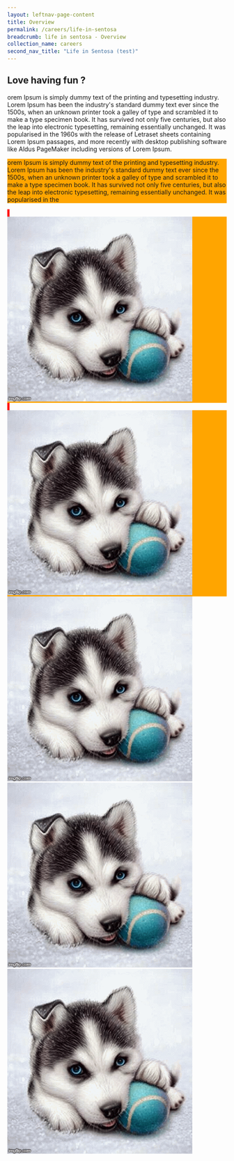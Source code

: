 ```yaml
---
layout: leftnav-page-content
title: Overview
permalink: /careers/life-in-sentosa
breadcrumb: life in sentosa - Overview
collection_name: careers
second_nav_title: "Life in Sentosa (test)"
---
```

## Love having fun ?
orem Ipsum is simply dummy text of the printing and typesetting industry. Lorem Ipsum has been the industry's standard dummy text ever since the 1500s, when an unknown printer took a galley of type and scrambled it to make a type specimen book. It has survived not only five centuries, but also the leap into electronic typesetting, remaining essentially unchanged. It was popularised in the 1960s with the release of Letraset sheets containing Lorem Ipsum passages, and more recently with desktop publishing software like Aldus PageMaker including versions of Lorem Ipsum.  

 <div class="row">
	<div class="col is-4" style="background-color: orange;">

orem Ipsum is simply dummy text of the printing and typesetting industry. Lorem Ipsum has been the industry's standard dummy text ever since the 1500s, when an unknown printer took a galley of type and scrambled it to make a type specimen book. It has survived not only five centuries, but also the leap into electronic typesetting, remaining essentially unchanged. It was popularised in the

</div>
	<div style="background-color: red; width: 1%;">&nbsp;</div>
	<div class="col is-4" style="background-color: orange; width=32.33333333335‬‬%;">
		<figure style="margin:0;">
			<img src="/images/test/testimagev1.gif" alt="Image of SND"/>
		</figure>
	</div>
        <div style="background-color: red; width: 1%;">&nbsp;</div>
	<div class="col is-4" style="background-color: orange; width=32.33333333335‬‬%;">
		<figure style="margin:0;">
			<img src="/images/test/testimagev1.gif" alt="Image of SND"/>
		</figure>
	</div>
</div>
 <div class="row">
	<div class="col is-4">
		<figure style="margin:0;">
			<img src="/images/test/testimagev1.gif" alt="Image of SND"/>	
		</figure>
	</div>
	<div class="col is-4">
		<figure style="margin:0;">
			<img src="/images/test/testimagev1.gif" alt="Image of SND"/>
		</figure>
	</div>
	<div class="col is-4">
		<figure style="margin:0;">
			<img src="/images/test/testimagev1.gif" alt="Image of SND"/>
		</figure>
	</div>
</div>
